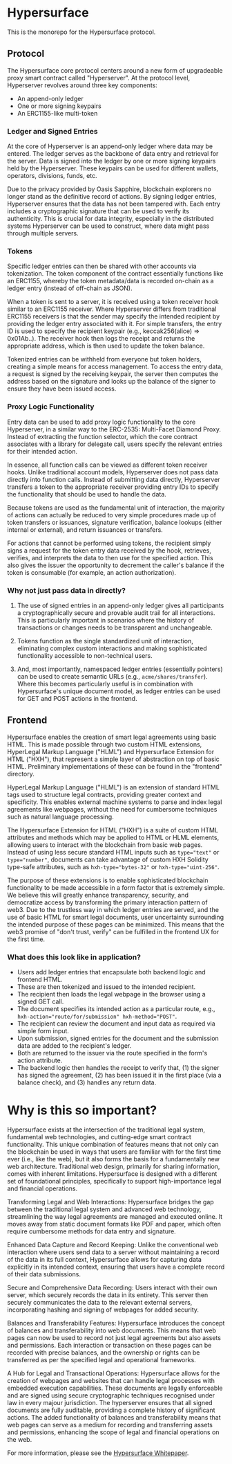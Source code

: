# Hypersurface

This is the monorepo for the Hypersurface protocol.

## Protocol

The Hypersurface core protocol centers around a new form of upgradeable proxy smart contract called "Hyperserver". At the protocol level, Hyperserver revolves around three key components:

- An append-only ledger
- One or more signing keypairs
- An ERC1155-like multi-token

### Ledger and Signed Entries

At the core of Hyperserver is an append-only ledger where data may be entered. The ledger serves as the backbone of data entry and retrieval for the server. Data is signed into the ledger by one or more signing keypairs held by the Hyperserver. These keypairs can be used for different wallets, operators, divisions, funds, etc.

Due to the privacy provided by Oasis Sapphire, blockchain explorers no longer stand as the definitive record of actions. By signing ledger entries, Hyperserver ensures that the data has not been tampered with. Each entry includes a cryptographic signature that can be used to verify its authenticity. This is crucial for data integrity, especially in the distributed systems Hyperserver can be used to construct, where data might pass through multiple servers.

### Tokens

Specific ledger entries can then be shared with other accounts via tokenization. The token component of the contract essentially functions like an ERC1155, whereby the token metadata/data is recorded on-chain as a ledger entry (instead of off-chain as JSON).

When a token is sent to a server, it is received using a token receiver hook similar to an ERC1155 receiver. Where Hyperserver differs from traditional ERC1155 receivers is that the sender may specify the intended recipient by providing the ledger entry associated with it. For simple transfers, the entry ID is used to specify the recipient keypair (e.g., keccak256(alice) => 0x01Ab..). The receiver hook then logs the receipt and returns the appropriate address, which is then used to update the token balance.

Tokenized entries can be withheld from everyone but token holders, creating a simple means for access management. To access the entry data, a request is signed by the receiving keypair, the server then computes the address based on the signature and looks up the balance of the signer to ensure they have been issued access. 

### Proxy Logic Functionality

Entry data can be used to add proxy logic functionality to the core Hyperserver, in a similar way to the ERC-2535: Multi-Facet Diamond Proxy. Instead of extracting the function selector, which the core contract associates with a library for delegate call, users specify the relevant entries for their intended action. 

In essence, all function calls can be viewed as different token receiver hooks. Unlike traditional account models, Hyperserver does not pass data directly into function calls. Instead of submitting data directly, Hyperserver transfers a token to the appropriate receiver providing entry IDs to specify the functionality that should be used to handle the data. 

Because tokens are used as the fundamental unit of interaction, the majority of actions can actually be reduced to very simple procedures made up of token transfers or issuances, signature verification, balance lookups (either internal or external), and return issuances or transfers.  

For actions that cannot be performed using tokens, the recipient simply signs a request for the token entry data received by the hook, retrieves, verifies, and interprets the data to then use for the specified action. This also gives the issuer the opportunity to decrement the caller's balance if the token is consumable (for example, an action authorization). 

### Why not just pass data in directly?

1. The use of signed entries in an append-only ledger gives all participants a cryptographically secure and provable audit trail for all interactions. This is particularly important in scenarios where the history of transactions or changes needs to be transparent and unchangeable.

2. Tokens function as the single standardized unit of interaction, eliminating complex custom interactions and making sophisticated functionality accessible to non-technical users.

3. And, most importantly, namespaced ledger entries (essentially pointers) can be used to create semantic URLs (e.g., `acme/shares/transfer`). Where this becomes particularly useful is in combination with Hypersurface's unique document model, as ledger entries can be used for GET and POST actions in the frontend.

## Frontend

Hypersurface enables the creation of smart legal agreements using basic HTML. This is made possible through two custom HTML extensions, HyperLegal Markup Language ("HLML") and Hypersurface Extension for HTML ("HXH"), that represent a simple layer of abstraction on top of basic HTML. Preliminary implementations of these can be found in the "frontend" directory.

HyperLegal Markup Language ("HLML") is an extension of standard HTML tags used to structure legal contracts, providing greater context and specificity. This enables external machine systems to parse and index legal agreements like webpages, without the need for cumbersome techniques such as natural language processing.

The Hypersurface Extension for HTML ("HXH") is a suite of custom HTML attributes and methods which may be applied to HTML or HLML elements, allowing users to interact with the blockchain from basic web pages. Instead of using less secure standard HTML inputs such as `type="text"` or `type="number"`, documents can take advantage of custom HXH Solidity type-safe attributes, such as `hxh-type="bytes-32"` or `hxh-type="uint-256"`.

The purpose of these extensions is to enable sophisticated blockchain functionality to be made accessible in a form factor that is extremely simple. We believe this will greatly enhance transparency, security, and democratize access by transforming the primary interaction pattern of web3. Due to the trustless way in which ledger entries are served, and the use of basic HTML for smart legal documents, user uncertainty surrounding the intended purpose of these pages can be minimized. This means that the web3 promise of "don't trust, verify" can be fulfilled in the frontend UX for the first time. 

### What does this look like in application?

- Users add ledger entries that encapsulate both backend logic and frontend HTML. 
- These are then tokenized and issued to the intended recipient.
- The recipient then loads the legal webpage in the browser using a signed GET call. 
- The document specifies its intended action as a particular route, e.g., `hxh-action="route/for/submission" hxh-method="POST"`. 
- The recipient can review the document and input data as required via simple form input. 
- Upon submission, signed entries for the document and the submission data are added to the recipient's ledger. 
- Both are returned to the issuer via the route specified in the form's action attribute.
- The backend logic then handles the receipt to verify that, (1) the signer has signed the agreement, (2) has been issued it in the first place (via a balance check), and (3) handles any return data.

# Why is this so important?

Hypersurface exists at the intersection of the traditional legal system, fundamental web technologies, and cutting-edge smart contract functionality. This unique combination of features means that not only can the blockchain be used in ways that users are familiar with for the first time ever (i.e., like the web), but it also forms the basis for a fundamentally new web architecture. Traditional web design, primarily for sharing information, comes with inherent limitations. Hypersurface is designed with a different set of foundational principles, specifically to support high-importance legal and financial operations.

Transforming Legal and Web Interactions: Hypersurface bridges the gap between the traditional legal system and advanced web technology, streamlining the way legal agreements are managed and executed online. It moves away from static document formats like PDF and paper, which often require cumbersome methods for data entry and signature.

Enhanced Data Capture and Record Keeping: Unlike the conventional web interaction where users send data to a server without maintaining a record of the data in its full context, Hypersurface allows for capturing data explicitly in its intended context, ensuring that users have a complete record of their data submissions.

Secure and Comprehensive Data Recording: Users interact with their own server, which securely records the data in its entirety. This server then securely communicates the data to the relevant external servers, incorporating hashing and signing of webpages for added security.

Balances and Transferability Features: Hypersurface introduces the concept of balances and transferability into web documents. This means that web pages can now be used to record not just legal agreements but also assets and permissions. Each interaction or transaction on these pages can be recorded with precise balances, and the ownership or rights can be transferred as per the specified legal and operational frameworks.

A Hub for Legal and Transactional Operations: Hypersurface allows for the creation of webpages and websites that can handle legal processes with embedded execution capabilities. These documents are legally enforceable and are signed using secure cryptographic techniques recognised under law in every majour jurisdiction. The hyperserver ensures that all signed documents are fully auditable, providing a complete history of significant actions. The added functionality of balances and transferability means that web pages can serve as a medium for recording and transferring assets and permissions, enhancing the scope of legal and financial operations on the web.

For more information, please see the [Hypersurface Whitepaper](https://github.com/hypersurface-protocol/whitepaper).
